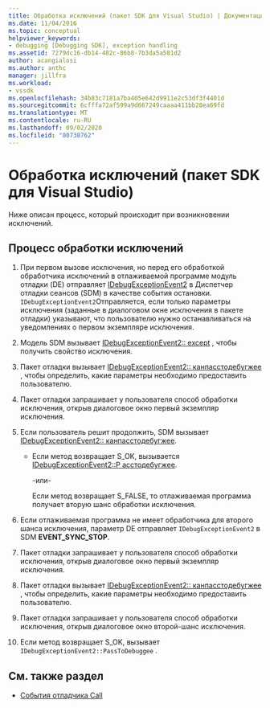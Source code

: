 ```yaml
---
title: Обработка исключений (пакет SDK для Visual Studio) | Документация Майкрософт
ms.date: 11/04/2016
ms.topic: conceptual
helpviewer_keywords:
- debugging [Debugging SDK], exception handling
ms.assetid: 7279dc16-db14-482c-86b8-7b3da5a581d2
author: acangialosi
ms.author: anthc
manager: jillfra
ms.workload:
- vssdk
ms.openlocfilehash: 34b83c7181a7ba405e642d9911e2c53df3f4401d
ms.sourcegitcommit: 6cfffa72af599a9d667249caaaa411bb28ea69fd
ms.translationtype: MT
ms.contentlocale: ru-RU
ms.lasthandoff: 09/02/2020
ms.locfileid: "80738762"
---
```

# <a name="exception-handling-visual-studio-sdk"></a>Обработка исключений (пакет SDK для Visual Studio)
Ниже описан процесс, который происходит при возникновении исключений.

## <a name="exception-handling-process"></a>Процесс обработки исключений

1. При первом вызове исключения, но перед его обработкой обработчика исключений в отлаживаемой программе модуль отладки (DE) отправляет [IDebugExceptionEvent2](../../extensibility/debugger/reference/idebugexceptionevent2.md) в Диспетчер отладки сеансов (SDM) в качестве события остановки. `IDebugExceptionEvent2`Отправляется, если только параметры исключения (заданные в диалоговом окне исключения в пакете отладки) указывают, что пользователю нужно останавливаться на уведомлениях о первом экземпляре исключения.

2. Модель SDM вызывает [IDebugExceptionEvent2:: except](../../extensibility/debugger/reference/idebugexceptionevent2-getexception.md) , чтобы получить свойство исключения.

3. Пакет отладки вызывает [IDebugExceptionEvent2:: канпасстодебугжее](../../extensibility/debugger/reference/idebugexceptionevent2-canpasstodebuggee.md) , чтобы определить, какие параметры необходимо предоставить пользователю.

4. Пакет отладки запрашивает у пользователя способ обработки исключения, открыв диалоговое окно первый экземпляр исключения.

5. Если пользователь решит продолжить, SDM вызывает [IDebugExceptionEvent2:: канпасстодебугжее](../../extensibility/debugger/reference/idebugexceptionevent2-canpasstodebuggee.md).

    - Если метод возвращает S_OK, вызывается [IDebugExceptionEvent2::P асстодебугжее](../../extensibility/debugger/reference/idebugexceptionevent2-passtodebuggee.md).

         -или-

         Если метод возвращает S_FALSE, то отлаживаемая программа получает вторую шанс обработки исключения.

6. Если отлаживаемая программа не имеет обработчика для второго шанса исключения, параметр DE отправляет `IDebugExceptionEvent2` в SDM **EVENT_SYNC_STOP**.

7. Пакет отладки запрашивает у пользователя способ обработки исключения, открыв диалоговое окно первый экземпляр исключения.

8. Пакет отладки вызывает [IDebugExceptionEvent2:: канпасстодебугжее](../../extensibility/debugger/reference/idebugexceptionevent2-canpasstodebuggee.md) , чтобы определить, какие параметры необходимо предоставить пользователю.

9. Пакет отладки запрашивает у пользователя способ обработки исключения, открыв диалоговое окно второй-шанс исключения.

10. Если метод возвращает S_OK, вызывает `IDebugExceptionEvent2::PassToDebuggee` .

## <a name="see-also"></a>См. также раздел
- [События отладчика Call](../../extensibility/debugger/calling-debugger-events.md)
